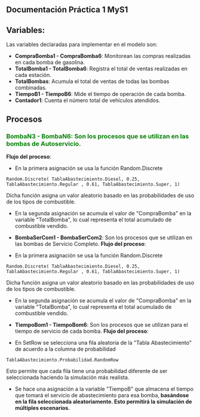 ## Documentación Práctica 1 MyS1
## Variables:
Las variables declaradas para implementar en el modelo son:
- **CompraBomba1 - CompraBomba6**: Monitorean las compras realizadas en cada bomba de gasolina.
- **TotalBomba1 - TotalBomba6**: Registra el total de ventas realizadas en cada estación.
- **TotalBombas**: Acumula el total de ventas de todas las bombas combinadas.
- **TiempoB1 - TiempoB6**: Mide el tiempo de operación de cada bomba.
- **Contador1**: Cuenta el número total de vehículos atendidos.

## Procesos
### <span style="color:green"> **BombaN3 - BombaN6**: Son los procesos que se utilizan en las bombas de Autoservicio.</span>
**Flujo del proceso**:
* En la primera asignación se usa la función Random.Discrete
```
Random.Discrete( TablaAbastecimiento.Diesel, 0.25, TablaAbastecimiento.Regular , 0.61, TablaAbastecimiento.Super, 1)
```
Dicha función asigna un valor aleatorio basado en las probabilidades de uso de los tipos de combustible.
* En la segunda asignación se acumula el valor de "CompraBomba" en la variable "TotalBomba", lo cual representa el total acumulado de combustible
  vendido.

- **BombaSerCom1 - BombaSerCom2**: Son los procesos que se utilizan en las bombas de Servicio Completo.
**Flujo del proceso**:
* En la primera asignación se usa la función Random.Discrete
```
Random.Discrete( TablaAbastecimiento.Diesel, 0.25, TablaAbastecimiento.Regular , 0.61, TablaAbastecimiento.Super, 1)
```
Dicha función asigna un valor aleatorio basado en las probabilidades de uso de los tipos de combustible.
* En la segunda asignación se acumula el valor de "CompraBomba" en la variable "TotalBomba", lo cual representa el total acumulado de combustible
  vendido.

- **TiempoBom1 - TiempoBom6**: Son los procesos que se utilizan para el tiempo de servicio de cada bomba.
**Flujo del proceso**:
* En SetRow se selecciona una fila aleatoria de la "Tabla Abastecimiento" de acuerdo a la columna de probabilidad
```
TablaAbastecimiento.Probabilidad.RandomRow
```
Esto permite que cada fila tiene una probabilidad diferente de ser seleccionada haciendo la simulación más realista.
* Se hace una asignación a la variable "TiempoB" que almacena el tiempo que tomará el servicio de abastecimiento para esa bomba,<b>
  basándose en la fila seleccionada aleatoriamente. Esto permitirá la simulación de múltiples escenarios.
